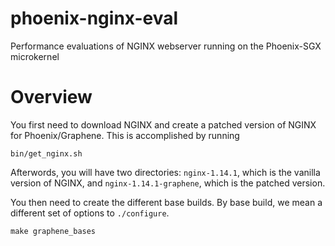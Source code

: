 # phoenix-nginx-eval
Performance evaluations of NGINX webserver running on the Phoenix-SGX microkernel

# Overview
You first need to download NGINX and create a patched version of NGINX
for Phoenix/Graphene.  This is accomplished by running

```
bin/get_nginx.sh
```

Afterwords, you will have two directories: `nginx-1.14.1`, which is the
vanilla version of NGINX, and `nginx-1.14.1-graphene`, which is the
patched version.

You then need to create the different base builds.  By base build, we
mean a different set of options to `./configure`.

```
make graphene_bases
```

